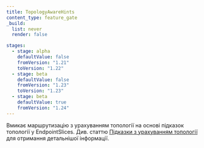 ```yaml
---
title: TopologyAwareHints
content_type: feature_gate
_build:
  list: never
  render: false

stages:
  - stage: alpha
    defaultValue: false
    fromVersion: "1.21"
    toVersion: "1.22"
  - stage: beta
    defaultValue: false
    fromVersion: "1.23"
    toVersion: "1.23"
  - stage: beta
    defaultValue: true
    fromVersion: "1.24"
---
```

Вмикає маршрутизацію з урахуванням топології на основі підказок топології у EndpointSlices. Див. статтю [Підказки з урахуванням топології](/docs/concepts/services-networking/topology-aware-routing/) для отримання детальнішої інформації.
